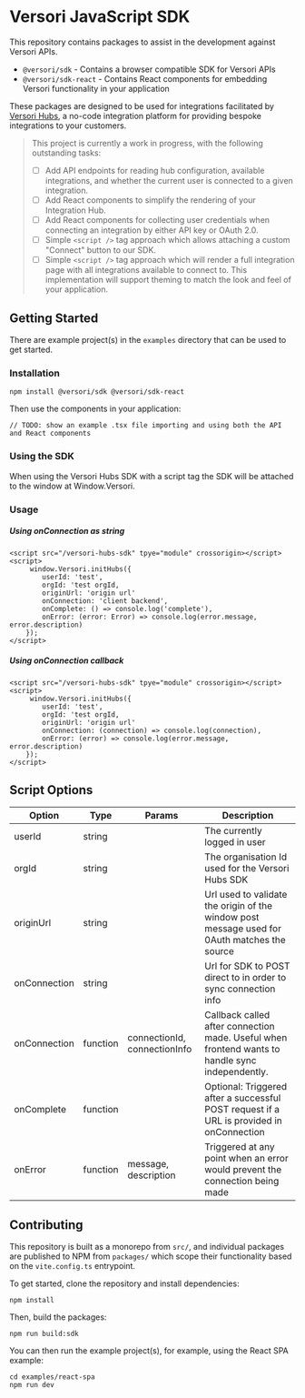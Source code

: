 # Versori JavaScript SDK

This repository contains packages to assist in the development against Versori APIs.

- `@versori/sdk` - Contains a browser compatible SDK for Versori APIs
- `@versori/sdk-react` - Contains React components for embedding Versori functionality in your application

These packages are designed to be used for integrations facilitated by [Versori Hubs][hubs], a no-code integration
platform for providing bespoke integrations to your customers.

> This project is currently a work in progress, with the following outstanding tasks:
>
> - [ ] Add API endpoints for reading hub configuration, available integrations, and whether the current user is
>       connected to a given integration.
> - [ ] Add React components to simplify the rendering of your Integration Hub.
> - [ ] Add React components for collecting user credentials when connecting an integration by either API key or
>       OAuth 2.0.
> - [ ] Simple `<script />` tag approach which allows attaching a custom "Connect" button to our SDK.
> - [ ] Simple `<script />` tag approach which will render a full integration page with all integrations available to
>       connect to. This implementation will support theming to match the look and feel of your application.

## Getting Started

There are example project(s) in the `examples` directory that can be used to get started.

### Installation

```shell
npm install @versori/sdk @versori/sdk-react
```

Then use the components in your application:

```tsx
// TODO: show an example .tsx file importing and using both the API and React components
```

### Using the SDK

When using the Versori Hubs SDK with a script tag the SDK will be attached to the window at Window.Versori.

### Usage

##### Using onConnection as string

```
<script src="/versori-hubs-sdk" tpye="module" crossorigin></script>
<script>
     window.Versori.initHubs({
        userId: 'test',
        orgId: 'test orgId,
        originUrl: 'origin url'
        onConnection: 'client backend',
        onComplete: () => console.log('complete'),
        onError: (error: Error) => console.log(error.message, error.description)
    });
</script>
```

##### Using onConnection callback

```
<script src="/versori-hubs-sdk" tpye="module" crossorigin></script>
<script>
     window.Versori.initHubs({
        userId: 'test',
        orgId: 'test orgId,
        originUrl: 'origin url'
        onConnection: (connection) => console.log(connection),
        onError: (error) => console.log(error.message, error.description)
    });
</script>
```

## Script Options

| Option       | Type     | Params                       | Description                                                                                     |
| ------------ | -------- | ---------------------------- | ----------------------------------------------------------------------------------------------- |
| userId       | string   |                              | The currently logged in user                                                                    |
| orgId        | string   |                              | The organisation Id used for the Versori Hubs SDK                                               |
| originUrl    | string   |                              | Url used to validate the origin of the window post message used for 0Auth matches the source    |
| onConnection | string   |                              | Url for SDK to POST direct to in order to sync connection info                                  |
| onConnection | function | connectionId, connectionInfo | Callback called after connection made. Useful when frontend wants to handle sync independently. |
| onComplete   | function |                              | Optional: Triggered after a successful POST request if a URL is provided in onConnection        |
| onError      | function | message, description         | Triggered at any point when an error would prevent the connection being made                    |

## Contributing

This repository is built as a monorepo from `src/`, and individual packages are published to NPM from `packages/` which
scope their functionality based on the `vite.config.ts` entrypoint.

To get started, clone the repository and install dependencies:

```shell
npm install
```

Then, build the packages:

```shell
npm run build:sdk
```

You can then run the example project(s), for example, using the React SPA example:

```shell
cd examples/react-spa
npm run dev
```

[hubs]: https://www.versori.com/integration-hub
